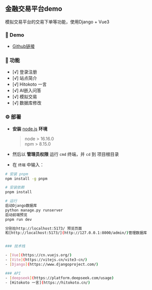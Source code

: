 <p>
<strong><h2>金融交易平台demo</h2></strong>
模拟交易平台的交易下单等功能，使用Django + Vue3
</p>

### 👀 Demo

- [Github链接](https://github.com/zryshuaige/financeapp/)

### 🎉 功能

- [√] 登录注册
- [√] 站点简介
- [√] Hitokoto 一言
- [√] AI嵌入问答
- [√] 模拟交易
- [√] 数据库修改

### ⚙️ 部署

- **安装** [node.js](https://nodejs.org/zh-cn/) **环境**

  > node > 16.16.0  
  > npm > 8.15.0

- 然后以 **管理员权限** 运行 `cmd` 终端，并 `cd` 到 项目根目录
- 在 `终端` 中输入：

```bash
# 安装 pnpm
npm install -g pnpm

# 安装依赖
pnpm install

# 运行
启动Django数据库
python manage.py runserver
启动前端预览
pnpm run dev

分别在http://localhost:5173/ 预览页面
和[http://localhost:5173/](http://127.0.0.1:8000/admin/)管理数据库


### 技术栈

- [Vue](https://cn.vuejs.org/)
- [Vite](https://vitejs.cn/vite3-cn/)
- [Django](https://www.djangoproject.com/)

### API
- [deepseek](https://platform.deepseek.com/usage)
- [Hitokoto 一言](https://hitokoto.cn/)

